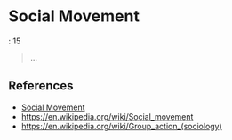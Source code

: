 # Social Movement

: 15

> …
> 

## References

- [Social Movement](https://en.wikipedia.org/wiki/Social_movement)
- https://en.wikipedia.org/wiki/Social_movement
- https://en.wikipedia.org/wiki/Group_action_(sociology)
